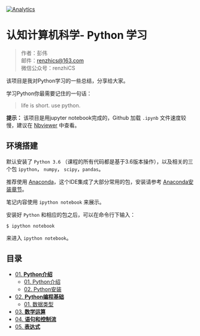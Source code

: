 
[![Analytics](https://ga-beacon.appspot.com/UA-109890483-1/notebooks-python)](https://github.com/renzhics/notebooks-python)

# 认知计算机科学- Python 学习

> 作者：彭伟<br>
> 邮件：renzhics@163.com<br>
> 微信公众号：renzhiCS


该项目是我对Python学习的一些总结，分享给大家。


学习Python你最需要记住的一句话：
> life is short. use python.

**提示：** 该项目是用jupyter notebook完成的，Github 加载 `.ipynb` 文件速度较慢，建议在 [Nbviewer](https://nbviewer.jupyter.org/github/renzhics/notebooks-python/tree/master/) 中查看。

## 环境搭建


默认安装了 `Python 3.6` （课程的所有代码都是基于3.6版本操作），以及相关的三个包 `ipython`， `numpy`， `scipy`，`pandas`。


推荐使用 [Anaconda](http://www.continuum.io/downloads)，这个IDE集成了大部分常用的包，安装请参考 [Anaconda安装章节](01-python-tools/02-python-install.ipynb)。

笔记内容使用 `ipython notebook` 来展示。

安装好 `Python` 和相应的包之后，可以在命令行下输入：

```
$ ipython notebook
```
来进入 `ipython notebook`。

## 目录


- [01. **Python介绍**](01-python-introduction)
   - [01. Python介绍](01-python-introduction/01-python-introduction.ipynb)
    - [02. Python安装](01-python-introduction/02-python-install.ipynb)
- [02. **Python编程基础**](02-python-essentials)
   - [01. 数据类型](02-python-basics/01-type-of-data.ipynb)
- [03. **数学运算**](02-python-essentials)
- [04. **语句和控制流**](02-python-essentials)
- [05. **表达式**](02-python-essentials)
